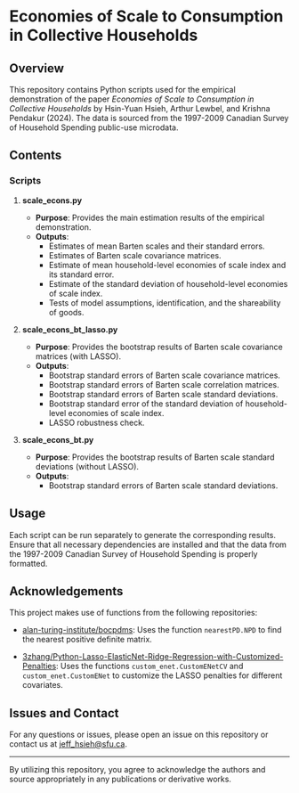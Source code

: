 # Economies of Scale to Consumption in Collective Households

## Overview

This repository contains Python scripts used for the empirical demonstration of the paper _Economies of Scale to Consumption in Collective Households_ by Hsin-Yuan Hsieh, Arthur Lewbel, and Krishna Pendakur (2024). The data is sourced from the 1997-2009 Canadian Survey of Household Spending public-use microdata.

## Contents

### Scripts

1. **scale_econs.py**
   - **Purpose**: Provides the main estimation results of the empirical demonstration.
   - **Outputs**:
     - Estimates of mean Barten scales and their standard errors.
     - Estimates of Barten scale covariance matrices.
     - Estimate of mean household-level economies of scale index and its standard error.
     - Estimate of the standard deviation of household-level economies of scale index.
     - Tests of model assumptions, identification, and the shareability of goods.

2. **scale_econs_bt_lasso.py**
   - **Purpose**: Provides the bootstrap results of Barten scale covariance matrices (with LASSO).
   - **Outputs**:
     - Bootstrap standard errors of Barten scale covariance matrices.
     - Bootstrap standard errors of Barten scale correlation matrices.
     - Bootstrap standard errors of Barten scale standard deviations.
     - Bootstrap standard error of the standard deviation of household-level economies of scale index.
     - LASSO robustness check.

3. **scale_econs_bt.py**
   - **Purpose**: Provides the bootstrap results of Barten scale standard deviations (without LASSO).
   - **Outputs**:
     - Bootstrap standard errors of Barten scale standard deviations.

## Usage

Each script can be run separately to generate the corresponding results. Ensure that all necessary dependencies are installed and that the data from the 1997-2009 Canadian Survey of Household Spending is properly formatted.

## Acknowledgements

This project makes use of functions from the following repositories:

- [alan-turing-institute/bocpdms](https://github.com/alan-turing-institute/bocpdms.git): Uses the function `nearestPD.NPD` to find the nearest positive definite matrix.

- [3zhang/Python-Lasso-ElasticNet-Ridge-Regression-with-Customized-Penalties](https://github.com/3zhang/Python-Lasso-ElasticNet-Ridge-Regression-with-Customized-Penalties.git): Uses the functions `custom_enet.CustomENetCV` and `custom_enet.CustomENet` to customize the LASSO penalties for different covariates.

## Issues and Contact

For any questions or issues, please open an issue on this repository or contact us at [jeff_hsieh@sfu.ca](mailto:jeff_hsieh@sfu.ca).

---

By utilizing this repository, you agree to acknowledge the authors and source appropriately in any publications or derivative works. 

